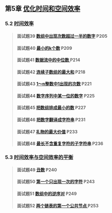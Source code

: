 ## 第5章 [优化时间和空间效率](/chapter_5)

### 5.2 [时间效率](./section_2)

> #### 面试题39 [数组中出现次数超过一半的数字](./section_2#question_39) P205
>
> #### 面试题40 [最小的k个数](./section_2#question_40) P209
>
> #### 面试题41 [数据流中的中位数 ](./section_2#question_41) P214
>
> #### 面试题42 [连续子数组的最大和](./section_2#question_42) P218
>
> #### 面试题43 [1～n整数中1出现的次数](./section_2#question_43) P221
>
> #### 面试题44 [数字序列中某一位的数字](./section_2#question_44) P225
>
> #### 面试题45 [把数组排成最小的数](./section_2#question_45) P227
>
> #### 面试题46 [把数字翻译成字符串](./section_2#question_46) P231
>
> #### 面试题47 [礼物的最大价值](./section_2#question_47) P233
>
> #### 面试题48 [最长不含重复字符的子字符串](./section_2#question_48) P236

### 5.3 [时间效率与空间效率的平衡](./section_3)

> #### 面试题49 [丑数](./section_3#question_49) P240
>
> #### 面试题50 [第一个只出现一次的字符](./section_3#question_50) P243
>
> #### 面试题51 [数组中的逆序对](./section_3#question_51) P249
>
> #### 面试题52 [两个链表的第一个公共节点  ](./section_3#question_52) P253
